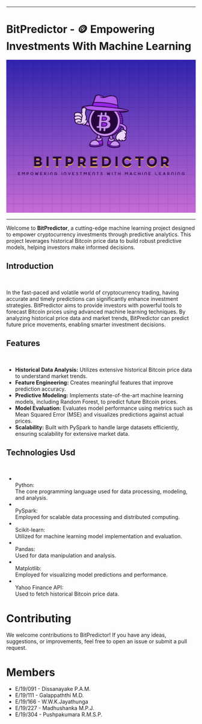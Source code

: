 ___
# BitPredictor - 🪙 Empowering Investments With Machine Learning 

  ![Logo](./docs/images/logo.png)
___
<p>Welcome to <b>BitPredictor</b>, a cutting-edge machine learning project designed to empower cryptocurrency investments through predictive analytics. This project leverages historical Bitcoin price data to build robust predictive models, helping investors make informed decisions.</p>

<h2>Introduction</h2><br>
<p>In the fast-paced and volatile world of cryptocurrency trading, having accurate and timely predictions can significantly enhance investment strategies. BitPredictor aims to provide investors with powerful tools to forecast Bitcoin prices using advanced machine learning techniques. By analyzing historical price data and market trends, BitPredictor can predict future price movements, enabling smarter investment decisions.</p>

<h2>Features</h2><br>
<ul><li><b>Historical Data Analysis:</b> Utilizes extensive historical Bitcoin price data to understand market trends.</li>
<li><b>Feature Engineering:</b> Creates meaningful features that improve prediction accuracy.</li>
<li><b>Predictive Modeling:</b> Implements state-of-the-art machine learning models, including Random Forest, to predict future Bitcoin prices.</li>
<li><b>Model Evaluation:</b> Evaluates model performance using metrics such as Mean Squared Error (MSE) and visualizes predictions against actual prices.</li>
<li><b>Scalability:</b> Built with PySpark to handle large datasets efficiently, ensuring scalability for extensive market data.</li></ul>

<h2>Technologies Usd</h2><br>
<ul>
<li><br>Python: </br>The core programming language used for data processing, modeling, and analysis.</li>
<li><br>PySpark: </br>Employed for scalable data processing and distributed computing.</li>
<li><br>Scikit-learn:</br> Utilized for machine learning model implementation and evaluation.</li>
<li><br>Pandas: </br>Used for data manipulation and analysis.</li>
<li><br>Matplotlib:</br> Employed for visualizing model predictions and performance.</li>
<li><br>Yahoo Finance API:</br> Used to fetch historical Bitcoin price data.</li>
</ul>

<h1>Contributing</h1>
<p>We welcome contributions to BitPredictor! If you have any ideas, suggestions, or improvements, feel free to open an issue or submit a pull request.</p>

<h1>Members</h1>
<ul>
<li>E/19/091 - Dissanayake P.A.M.</li>
<li>E/19/111 - Galappaththi M.D.</li>
<li>E/19/166 - W.W.K.Jayathunga</li>
<li>E/19/227 - Madhushanka M.P.J.</li>
<li>E/19/304 - Pushpakumara R.M.S.P.</li>
</ul>